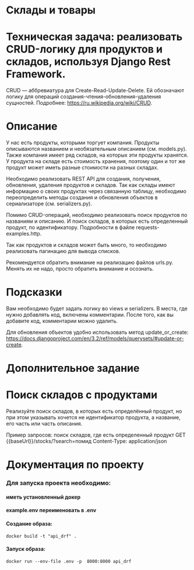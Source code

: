 # **Склады и товары**

# **Техническая задача: реализовать CRUD-логику для продуктов и складов, используя Django Rest Framework.**

CRUD — аббревиатура для Create-Read-Update-Delete. Ей обозначают логику для операций создания-чтения-обновления-удаления сущностей. Подробнее: https://ru.wikipedia.org/wiki/CRUD.

# **Описание**

У нас есть продукты, которыми торгует компания. Продукты описываются названием и необязательным описанием (см. models.py). Также компания имеет ряд складов, на которых эти продукты хранятся. У продукта на складе есть стоимость хранения, поэтому один и тот же продукт может иметь разные стоимости на разных складах.

Необходимо реализовать REST API для создания, получения, обновления, удаления продуктов и складов. Так как склады имеют информацию о своих продуктах через связанную таблицу, необходимо переопределить методы создания и обновления объектов в сериализаторе (см. serializers.py).

Помимо CRUD-операций, необходимо реализовать поиск продуктов по названиям и описанию. И поиск складов, в которых есть определенный продукт, по идентификатору. Подробности в файле requests-examples.http.

Так как продуктов и складов может быть много, то необходимо реализовать пагинацию для вывода списков.

Рекомендуется обратить внимание на реализацию файлов urls.py. Менять их не надо, просто обратить внимание и осознать.

# **Подсказки**

Вам необходимо будет задать логику во views и serializers. В места, где нужно добавлять код, включены комментарии. После того, как вы добавите код, комментарии можно удалить.

Для обновления объектов удобно использовать метод update_or_create: https://docs.djangoproject.com/en/3.2/ref/models/querysets/#update-or-create.

# **Дополнительное задание**

# **Поиск складов с продуктами**

Реализуйте поиск складов, в которых есть определённый продукт, но при этом указывать хочется не идентификатор продукта, а название, его часть или часть описания.

Пример запросов:
поиск складов, где есть определенный продукт
GET {{baseUrl}}/stocks/?search=помид
Content-Type: application/json

# **Документация по проекту**

### Для запуска проекта необходимо:

#### иметь установленный докер
#### example.env переименовать в .env

####  Создание образа:

    docker build -t "api_drf" .
    
#### Запуск образа:
    docker run --env-file .env -p  8000:8000 api_drf 


